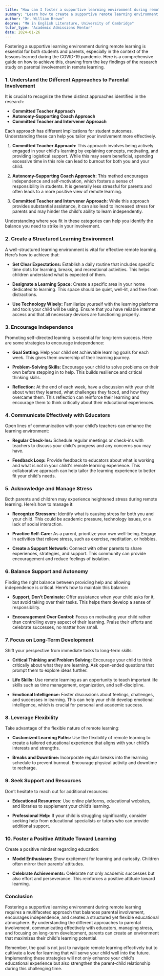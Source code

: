 ```yaml
---
title: "How can I foster a supportive learning environment during remote learning?"
summary: "Learn how to create a supportive remote learning environment through effective parental involvement and tailored teaching approaches."
author: "Dr. William Brown"
degree: "MA in English Literature, University of Cambridge"
tutor_type: "Academic Admissions Mentor"
date: 2024-01-26
---
```


Fostering a supportive learning environment during remote learning is essential for both students and parents, especially in the context of the lessons learned during the COVID-19 pandemic. Here is a comprehensive guide on how to achieve this, drawing from the key findings of the research study on parental involvement in remote learning.

### 1. Understand the Different Approaches to Parental Involvement

It is crucial to recognize the three distinct approaches identified in the research: 

- **Committed Teacher Approach**
- **Autonomy-Supporting Coach Approach**
- **Committed Teacher and Intervener Approach**

Each approach has different implications for student outcomes. Understanding these can help you tailor your involvement more effectively.

1. **Committed Teacher Approach:** This approach involves being actively engaged in your child's learning by explaining concepts, motivating, and providing logistical support. While this may seem beneficial, spending excessive time in this role can lead to burnout for both you and your child.

2. **Autonomy-Supporting Coach Approach:** This method encourages independence and self-motivation, which fosters a sense of responsibility in students. It is generally less stressful for parents and often leads to a more positive view of remote learning.

3. **Committed Teacher and Intervener Approach:** While this approach provides substantial assistance, it can also lead to increased stress for parents and may hinder the child's ability to learn independently.

Understanding where you fit in these categories can help you identify the balance you need to strike in your involvement.

### 2. Create a Structured Learning Environment

A well-structured learning environment is vital for effective remote learning. Here’s how to achieve that:

- **Set Clear Expectations:** Establish a daily routine that includes specific time slots for learning, breaks, and recreational activities. This helps children understand what is expected of them.

- **Designate a Learning Space:** Create a specific area in your home dedicated to learning. This space should be quiet, well-lit, and free from distractions.

- **Use Technology Wisely:** Familiarize yourself with the learning platforms and tools your child will be using. Ensure that you have reliable internet access and that all necessary devices are functioning properly.

### 3. Encourage Independence

Promoting self-directed learning is essential for long-term success. Here are some strategies to encourage independence:

- **Goal Setting:** Help your child set achievable learning goals for each week. This gives them ownership of their learning journey.

- **Problem-Solving Skills:** Encourage your child to solve problems on their own before stepping in to help. This builds resilience and critical thinking skills.

- **Reflection:** At the end of each week, have a discussion with your child about what they learned, what challenges they faced, and how they overcame them. This reflection can reinforce their learning and encourage them to think critically about their educational experiences.

### 4. Communicate Effectively with Educators

Open lines of communication with your child’s teachers can enhance the learning environment:

- **Regular Check-Ins:** Schedule regular meetings or check-ins with teachers to discuss your child's progress and any concerns you may have.

- **Feedback Loop:** Provide feedback to educators about what is working and what is not in your child's remote learning experience. This collaborative approach can help tailor the learning experience to better fit your child's needs.

### 5. Acknowledge and Manage Stress

Both parents and children may experience heightened stress during remote learning. Here’s how to manage it:

- **Recognize Stressors:** Identify what is causing stress for both you and your child. This could be academic pressure, technology issues, or a lack of social interaction.

- **Practice Self-Care:** As a parent, prioritize your own well-being. Engage in activities that relieve stress, such as exercise, meditation, or hobbies.

- **Create a Support Network:** Connect with other parents to share experiences, strategies, and support. This community can provide encouragement and reduce feelings of isolation.

### 6. Balance Support and Autonomy

Finding the right balance between providing help and allowing independence is critical. Here’s how to maintain this balance:

- **Support, Don’t Dominate:** Offer assistance when your child asks for it, but avoid taking over their tasks. This helps them develop a sense of responsibility.

- **Encouragement Over Control:** Focus on motivating your child rather than controlling every aspect of their learning. Praise their efforts and celebrate successes, no matter how small.

### 7. Focus on Long-Term Development

Shift your perspective from immediate tasks to long-term skills:

- **Critical Thinking and Problem Solving:** Encourage your child to think critically about what they are learning. Ask open-ended questions that prompt them to explore ideas further.

- **Life Skills:** Use remote learning as an opportunity to teach important life skills such as time management, organization, and self-discipline.

- **Emotional Intelligence:** Foster discussions about feelings, challenges, and successes in learning. This can help your child develop emotional intelligence, which is crucial for personal and academic success.

### 8. Leverage Flexibility

Take advantage of the flexible nature of remote learning:

- **Customized Learning Paths:** Use the flexibility of remote learning to create a tailored educational experience that aligns with your child’s interests and strengths.

- **Breaks and Downtime:** Incorporate regular breaks into the learning schedule to prevent burnout. Encourage physical activity and downtime to recharge.

### 9. Seek Support and Resources

Don’t hesitate to reach out for additional resources:

- **Educational Resources:** Use online platforms, educational websites, and libraries to supplement your child’s learning.

- **Professional Help:** If your child is struggling significantly, consider seeking help from educational specialists or tutors who can provide additional support.

### 10. Foster a Positive Attitude Toward Learning

Create a positive mindset regarding education:

- **Model Enthusiasm:** Show excitement for learning and curiosity. Children often mirror their parents' attitudes.

- **Celebrate Achievements:** Celebrate not only academic successes but also effort and perseverance. This reinforces a positive attitude toward learning.

### Conclusion

Fostering a supportive learning environment during remote learning requires a multifaceted approach that balances parental involvement, encourages independence, and creates a structured yet flexible educational atmosphere. By understanding the different approaches to parental involvement, communicating effectively with educators, managing stress, and focusing on long-term development, parents can create an environment that maximizes their child's learning potential. 

Remember, the goal is not just to navigate remote learning effectively but to cultivate a love for learning that will serve your child well into the future. Implementing these strategies will not only enhance your child's educational experience but also strengthen the parent-child relationship during this challenging time.
    